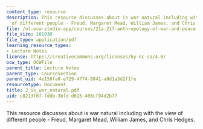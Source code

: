 ```yaml
---
content_type: resource
description: This resource discusses about is war natural including with the view
  of different people - Freud, Margaret Mead, William James, and Chris Hedges.
file: /ol-ocw-studio-app/courses/21a-217-anthropology-of-war-and-peace-fall-2004/c8213f6ffddb3bfdd615408cf94d2b77_2_is_war_natural.pdf
file_size: 101038
file_type: application/pdf
learning_resource_types:
- Lecture Notes
license: https://creativecommons.org/licenses/by-nc-sa/4.0/
ocw_type: OCWFile
parent_title: Lecture Notes
parent_type: CourseSection
parent_uid: 4e158fa0-e729-4774-8841-a8d1a3d2f1fe
resourcetype: Document
title: 2_is_war_natural.pdf
uid: c8213f6f-fddb-3bfd-d615-408cf94d2b77
---
```

This resource discusses about is war natural including with the view of different people - Freud, Margaret Mead, William James, and Chris Hedges.